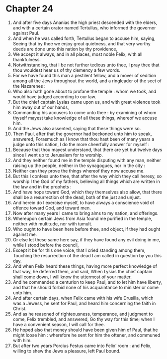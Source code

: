# Chapter 24

1. And after five days Ananias the high priest descended with the elders, and with a certain orator named Tertullus, who informed the governor against Paul.
2. And when he was called forth, Tertullus began to accuse him, saying, Seeing that by thee we enjoy great quietness, and that very worthy deeds are done unto this nation by thy providence,
3. We accept it always, and in all places, most noble Felix, with all thankfulness.
4. Notwithstanding, that I be not further tedious unto thee, I pray thee that thou wouldest hear us of thy clemency a few words.
5. For we have found this man a pestilent fellow, and a mover of sedition among all the Jews throughout the world, and a ringleader of the sect of the Nazarenes :
6. Who also hath gone about to profane the temple : whom we took, and would have judged according to our law.
7. But the chief captain Lysias came upon us, and with great violence took him away out of our hands,
8. Commanding his accusers to come unto thee : by examining of whom thyself mayest take knowledge of all these things, whereof we accuse him.
9. And the Jews also assented, saying that these things were so.
10. Then Paul, after that the governor had beckoned unto him to speak, answered, Forasmuch as I know that thou hast been of many years a judge unto this nation, I do the more cheerfully answer for myself :
11. Because that thou mayest understand, that there are yet but twelve days since I went up to Jerusalem for to worship.
12. And they neither found me in the temple disputing with any man, neither raising up the people, neither in the synagogues, nor in the city :
13. Neither can they prove the things whereof they now accuse me.
14. But this I confess unto thee, that after the way which they call heresy, so worship I the God of my fathers, believing all things which are written in the law and in the prophets :
15. And have hope toward God, which they themselves also allow, that there shall be a resurrection of the dead, both of the just and unjust.
16. And herein do I exercise myself, to have always a conscience void of offence toward God, and toward men.
17. Now after many years I came to bring alms to my nation, and offerings.
18. Whereupon certain Jews from Asia found me purified in the temple, neither with multitude, nor with tumult.
19. Who ought to have been here before thee, and object, if they had ought against me.
20. Or else let these same here say, if they have found any evil doing in me, while I stood before the council,
21. Except it be for this one voice, that I cried standing among them, Touching the resurrection of the dead I am called in question by you this day.
22. And when Felix heard these things, having more perfect knowledge of that way, he deferred them, and said, When Lysias the chief captain shall come down, I will know the uttermost of your matter.
23. And he commanded a centurion to keep Paul, and to let him have liberty, and that he should forbid none of his acquaintance to minister or come unto him.
24. And after certain days, when Felix came with his wife Drusilla, which was a Jewess, he sent for Paul, and heard him concerning the faith in Christ.
25. And as he reasoned of righteousness, temperance, and judgment to come, Felix trembled, and answered, Go thy way for this time; when I have a convenient season, I will call for thee.
26. He hoped also that money should have been given him of Paul, that he might loose him : wherefore he sent for him the oftener, and communed with him.
27. But after two years Porcius Festus came into Felix’ room : and Felix, willing to shew the Jews a pleasure, left Paul bound.


